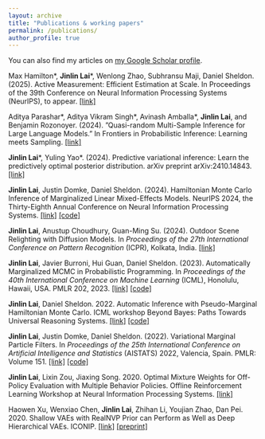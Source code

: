 ```yaml
---
layout: archive
title: "Publications & working papers"
permalink: /publications/
author_profile: true
---
```


You can also find my articles on [my Google Scholar profile](https://scholar.google.com/citations?user=tCc0cGwAAAAJ&hl=en&authuser=1).

Max Hamilton\*, **Jinlin Lai**\*, Wenlong Zhao, Subhransu Maji, Daniel 
Sheldon. (2025). Active Measurement: Efficient Estimation at Scale. In 
Proceedings of the 39th Conference on Neural Information Processing Systems (NeurIPS), to appear. [[link]](https://arxiv.org/pdf/2507.01372.pdf)

Aditya Parashar\*, Aditya Vikram Singh\*, Avinash Amballa\*, **Jinlin Lai**, 
and 
Benjamin Rozonoyer. (2024). ”Quasi-random Multi-Sample Inference for Large 
Language Models.” In Frontiers in Probabilistic Inference: Learning meets 
Sampling. [[link]](https://arxiv.org/pdf/2411.06251.pdf)

**Jinlin Lai**\*, Yuling Yao\*. (2024). Predictive variational inference: Learn the predictively optimal posterior distribution. arXiv preprint arXiv:2410.14843. [[link]](https://arxiv.org/pdf/2410.14843.pdf)

**Jinlin Lai**, Justin Domke, Daniel Sheldon. (2024). Hamiltonian Monte Carlo Inference of Marginalized Linear Mixed-Effects Models. NeurIPS 2024, the Thirty-Eighth Annual Conference on Neural Information Processing Systems. [[link]](https://arxiv.org/pdf/2410.24079.pdf) [[code]](https://github.com/lll6924/hamiltonian_lme)

**Jinlin Lai**, Anustup Choudhury, Guan-Ming Su. (2024). Outdoor Scene Relighting with Diffusion Models. In *Proceedings of the 27th International Conference on Pattern Recognition* (ICPR), Kolkata, India. [[link]](https://link.springer.com/chapter/10.1007/978-3-031-78172-8_27)

**Jinlin Lai**, Javier Burroni, Hui Guan, Daniel Sheldon. (2023). Automatically Marginalized MCMC in Probabilistic Programming. In *Proceedings of the 40th International Conference on Machine Learning* (ICML), Honolulu, Hawaii, USA. PMLR 202, 2023. [[link]](https://arxiv.org/pdf/2302.00564.pdf) [[code]](https://github.com/lll6924/automatically-marginalized-MCMC)

**Jinlin Lai**, Daniel Sheldon. 2022. Automatic Inference with Pseudo-Marginal Hamiltonian Monte Carlo. ICML workshop Beyond Bayes: Paths Towards Universal Reasoning Systems. [[link]](https://drive.google.com/file/d/1dIZ3CYLsdtCqoMEALtJqB6qGqmikbIph/view) [[code]](https://github.com/lll6924/AIwPMHMC)

**Jinlin Lai**, Justin Domke, Daniel Sheldon. (2022). Variational Marginal Particle Filters. In *Proceedings of the 25th International Conference on Artificial Intelligence and Statistics* (AISTATS) 2022, Valencia, Spain. PMLR: Volume 151. [[link]](https://arxiv.org/pdf/2109.15134.pdf) [[code]](https://github.com/lll6924/VMPF)

**Jinlin Lai**, Lixin Zou, Jiaxing Song. 2020. Optimal Mixture Weights for Off-Policy Evaluation with Multiple Behavior Policies. Offline Reinforcement Learning Workshop at Neural Information Processing Systems. [[link]](https://arxiv.org/pdf/2011.14359.pdf)

Haowen Xu, Wenxiao Chen, **Jinlin Lai**, Zhihan Li, Youjian Zhao, Dan Pei. 2020. Shallow VAEs with RealNVP Prior can Perform as Well as Deep Hierarchical VAEs. ICONIP. [[link]](https://link.springer.com/chapter/10.1007/978-3-030-63823-8_74) [[preprint]](https://arxiv.org/pdf/1905.13452.pdf)